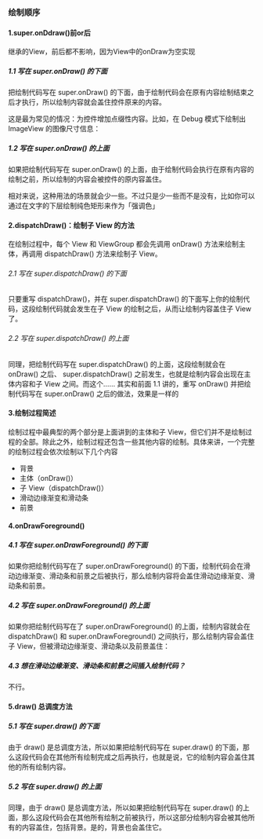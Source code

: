 ### 绘制顺序

#### 1.super.onDdraw()前or后 
继承的View，前后都不影响，因为View中的onDraw为空实现

##### 1.1 写在 super.onDraw() 的下面
把绘制代码写在 super.onDraw() 的下面，由于绘制代码会在原有内容绘制结束之后才执行，所以绘制内容就会盖住控件原来的内容。

这是最为常见的情况：为控件增加点缀性内容。比如，在 Debug 模式下绘制出 ImageView 的图像尺寸信息：
##### 1.2 写在 super.onDraw() 的上面

如果把绘制代码写在 super.onDraw() 的上面，由于绘制代码会执行在原有内容的绘制之前，所以绘制的内容会被控件的原内容盖住。

相对来说，这种用法的场景就会少一些。不过只是少一些而不是没有，比如你可以通过在文字的下层绘制纯色矩形来作为「强调色」

#### 2.dispatchDraw()：绘制子 View 的方法

在绘制过程中，每个 View 和 ViewGroup 都会先调用 onDraw() 方法来绘制主体，再调用 dispatchDraw() 方法来绘制子 View。

###### 2.1 写在 super.dispatchDraw() 的下面

只要重写 dispatchDraw()，并在 super.dispatchDraw() 的下面写上你的绘制代码，这段绘制代码就会发生在子 View 的绘制之后，从而让绘制内容盖住子 View 了。

###### 2.2 写在 super.dispatchDraw() 的上面
同理，把绘制代码写在 super.dispatchDraw() 的上面，这段绘制就会在 onDraw() 之后、 super.dispatchDraw() 之前发生，也就是绘制内容会出现在主体内容和子 View 之间。而这个……
其实和前面 1.1 讲的，重写 onDraw() 并把绘制代码写在 super.onDraw() 之后的做法，效果是一样的

#### 3.绘制过程简述
绘制过程中最典型的两个部分是上面讲到的主体和子 View，但它们并不是绘制过程的全部。除此之外，绘制过程还包含一些其他内容的绘制。具体来讲，一个完整的绘制过程会依次绘制以下几个内容

- 背景
- 主体（onDraw()）
- 子 View（dispatchDraw()）
- 滑动边缘渐变和滑动条
- 前景

#### 4.onDrawForeground()

##### 4.1 写在 super.onDrawForeground() 的下面
如果你把绘制代码写在了 super.onDrawForeground() 的下面，绘制代码会在滑动边缘渐变、滑动条和前景之后被执行，那么绘制内容将会盖住滑动边缘渐变、滑动条和前景。

##### 4.2 写在 super.onDrawForeground() 的上面

如果你把绘制代码写在了 super.onDrawForeground() 的上面，绘制内容就会在 dispatchDraw() 和 super.onDrawForeground() 之间执行，那么绘制内容会盖住子 View，但被滑动边缘渐变、滑动条以及前景盖住：

##### 4.3 想在滑动边缘渐变、滑动条和前景之间插入绘制代码？
不行。

#### 5.draw() 总调度方法

##### 5.1 写在 super.draw() 的下面
由于 draw() 是总调度方法，所以如果把绘制代码写在 super.draw() 的下面，那么这段代码会在其他所有绘制完成之后再执行，也就是说，它的绘制内容会盖住其他的所有绘制内容。

##### 5.2 写在 super.draw() 的上面
同理，由于 draw() 是总调度方法，所以如果把绘制代码写在 super.draw() 的上面，那么这段代码会在其他所有绘制之前被执行，所以这部分绘制内容会被其他所有的内容盖住，包括背景。是的，背景也会盖住它。
